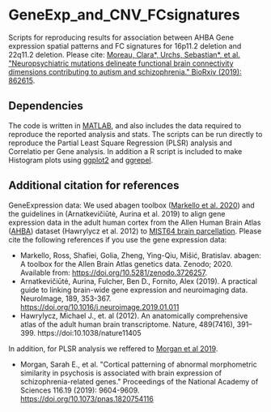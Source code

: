# GeneExp_and_CNV_FCsignatures
 
Scripts for reproducing results for association between AHBA Gene expression spatial patterns and FC signatures for 16p11.2
deletion and 22q11.2 deletion. 
Please cite: [Moreau, Clara*, Urchs, Sebastian*, et al. "Neuropsychiatric mutations delineate functional brain connectivity dimensions contributing to autism and schizophrenia." BioRxiv (2019): 862615](https://www.biorxiv.org/content/10.1101/862615v1).


## Dependencies
The code is written in [MATLAB](https://www.mathworks.com/products/matlab.html), and also includes the data required to reproduce the reported analysis and stats. The scripts can be run directly to reproduce the Partial Least Square Regression (PLSR) analysis and Correlatio per Gene analysis. In addition a R script is included to make Histogram plots using [ggplot2](https://ggplot2.tidyverse.org/) and [ggrepel](https://cran.r-project.org/web/packages/ggrepel/vignettes/ggrepel.html).
## Additional citation for references
GeneExpression data: We used abagen toolbox ([Markello et al. 2020](https://abagen.readthedocs.io/en/stable/index.html)) and the guidelines in (Arnatkevic̆iūtė, Aurina et al. 2019) to align gene expression data in the adult human cortex from the Allen Human Brain Atlas ([AHBA](https://human.brain-map.org/)) dataset (Hawrylycz et al. 2012) to [MIST64 brain parcellation](https://doi.org/10.12688/mniopenres.12767.2). Please cite the following references if you use the gene expression data:
* Markello, Ross, Shafiei, Golia, Zheng, Ying-Qiu, Mišić, Bratislav. abagen: A toolbox for the Allen Brain Atlas genetics data. Zenodo; 2020. Available from: https://doi.org/10.5281/zenodo.3726257. 
* Arnatkevic̆iūtė, Aurina, Fulcher, Ben D., Fornito, Alex (2019). A practical guide to linking brain-wide gene expression and neuroimaging data. NeuroImage, 189, 353-367. https://doi.org/10.1016/j.neuroimage.2019.01.011
* Hawrylycz, Michael J., et. al (2012). An anatomically comprehensive atlas of the adult human brain transcriptome. Nature, 489(7416), 391–399. https://doi:10.1038/nature11405

In addition, for PLSR analysis we reffered to [Morgan et al 2019](https://github.com/SarahMorgan/Morphometric_Similarity_SZ). 
* Morgan, Sarah E., et al. "Cortical patterning of abnormal morphometric similarity in psychosis is associated with brain expression of schizophrenia-related genes." Proceedings of the National Academy of Sciences 116.19 (2019): 9604-9609. https://doi.org/10.1073/pnas.1820754116

